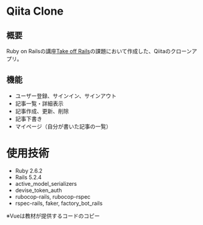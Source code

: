 # Qiita Clone

## 概要
Ruby on Railsの講座[Take off Rails](https://freelance.cat-algorithm.com/)の課題において作成した、Qiitaのクローンアプリ。

## 機能
- ユーザー登録、サインイン、サインアウト
- 記事一覧・詳細表示
- 記事作成、更新、削除
- 記事下書き
- マイページ（自分が書いた記事の一覧）

# 使用技術
- Ruby 2.6.2
- Rails 5.2.4
- active_model_serializers
- devise_token_auth
- rubocop-rails, rubocop-rspec
- rspec-rails, faker, factory_bot_rails

※Vueは教材が提供するコードのコピー